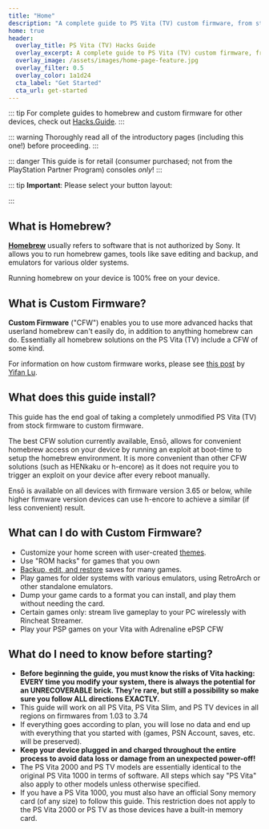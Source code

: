 ```yaml
---
title: "Home"
description: "A complete guide to PS Vita (TV) custom firmware, from stock to Ensō."
home: true
header:
  overlay_title: PS Vita (TV) Hacks Guide
  overlay_excerpt: A complete guide to PS Vita (TV) custom firmware, from stock to Ensō.
  overlay_image: /assets/images/home-page-feature.jpg
  overlay_filter: 0.5
  overlay_color: 1a1d24
  cta_label: "Get Started"
  cta_url: get-started
---
```


::: tip
For complete guides to homebrew and custom firmware for other devices, check out [Hacks.Guide](https://hacks.guide).
:::

::: warning
Thoroughly read all of the introductory pages (including this one!) before proceeding.
:::

::: danger
This guide is for retail (consumer purchased; not from the PlayStation Partner Program) consoles _only_!
:::

<!--::: tip
This guide is available in other languages!
Click the language button at the top right of the page to change the language.
Alternatively, click [here](https://crowdin.com/project/vita-guide) to help to keep these translations up to date.
:::-->

::: tip
**Important**: Please select your button layout: <BtnToggler />

:::

## What is Homebrew?

[**Homebrew**](https://en.wikipedia.org/wiki/List_of_homebrew_video_games) usually refers to software that is not authorized by Sony. It allows you to run homebrew games, tools like save editing and backup, and emulators for various older systems.

Running homebrew on your device is 100% free on your device.

## What is Custom Firmware?

**Custom Firmware** ("CFW") enables you to use more advanced hacks that userland homebrew can't easily do, in addition to anything homebrew can do. Essentially all homebrew solutions on the PS Vita (TV) include a CFW of some kind.

For information on how custom firmware works, please see [this post](https://yifan.lu/2017/07/31/henkaku-enso-bootloader-hack-for-vita/) by [Yifan Lu](https://twitter.com/yifanlu).

## What does this guide install?

This guide has the end goal of taking a completely unmodified PS Vita (TV) from stock firmware to custom firmware.

The best CFW solution currently available, Ensō, allows for convenient homebrew access on your device by running an exploit at boot-time to setup the homebrew environment. It is more convenient than other CFW solutions (such as HENkaku or h-encore) as it does not require you to trigger an exploit on your device after every reboot manually.

Ensō is available on all devices with firmware version 3.65 or below, while higher firmware version devices can use h-encore to achieve a similar (if less convenient) result.

## What can I do with Custom Firmware?

+ Customize your home screen with user-created [themes](http://vstema.com/).
+ Use "ROM hacks" for games that you own
+ [Backup, edit, and restore](https://github.com/d3m3vilurr/vita-savemgr) saves for many games.
+ Play games for older systems with various emulators, using RetroArch or other standalone emulators.
+ Dump your game cards to a format you can install, and play them without needing the card.
+ Certain games only: stream live gameplay to your PC wirelessly with Rincheat Streamer.
+ Play your PSP games on your Vita with Adrenaline ePSP CFW

## What do I need to know before starting?

+ **Before beginning the guide, you must know the risks of Vita hacking: EVERY time you modify your system, there is always the potential for an UNRECOVERABLE brick. They're rare, but still a possibility so make sure you follow ALL directions EXACTLY.**
+ This guide will work on all PS Vita, PS Vita Slim, and PS TV devices in all regions on firmwares from 1.03 to 3.74
+ If everything goes according to plan, you will lose no data and end up with everything that you started with (games, PSN Account, saves, etc. will be preserved).
+ **Keep your device plugged in and charged throughout the entire process to avoid data loss or damage from an unexpected power-off!**
+ The PS Vita 2000 and PS TV models are essentially identical to the original PS Vita 1000 in terms of software. All steps which say "PS Vita" also apply to other models unless otherwise specified.
+ If you have a PS Vita 1000, you must also have an official Sony memory card (of any size) to follow this guide. This restriction does not apply to the PS Vita 2000 or PS TV as those devices have a built-in memory card.